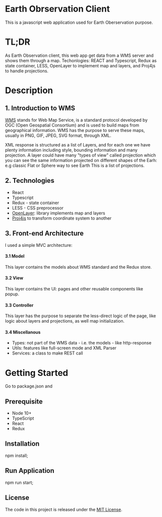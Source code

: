 # Earth Obrservation Client
This is a javascript web application used for Earth Oberservation purpose.


# TL;DR
As Earth Observation client, this web app get data from a WMS server and shows them through a map. Techonlogies: REACT and Typescript, Redux as state container, LESS, OpenLayer to implement map and layers, and Proj4js to handle projections.


# Description
## 1. Introduction to WMS
[WMS](https://en.wikipedia.org/wiki/Web_Map_Service) stands for Web Map Service, is a standard protocol developed by OGC (Open Geospatial Consortium) and is used to build maps from geographical information. WMS has the purpose to serve these maps, usually in PNG, GIF, JPEG, SVG format, through XML.

XML response is structured as a list of Layers, and for each one we have plenty information including style, bounding information and many projection. A layer could have many "types of view" called projection which you can see the same information projected on different shapes of the Earh: e.g classic Flat or Sphere way to see Earth This is a list of projections.

## 2. Technologies

* React
* Typescript
* Redux - state container
* LESS - CSS preprocessor
* [OpenLayer](openlayers.org/): library implements map and layers
* [Proj4js](http://proj4js.org/) to transform coordinate system to another

## 3. Front-end Architecture
I used a simple MVC architecture:

#### 3.1 Model
This layer contains the models about WMS standard and the Redux store.

#### 3.2 View
This layer contains the UI: pages and other reusable components like popup.

#### 3.3 Controller
This layer has the purpose to separate the less-direct logic of the page, like logic about layers and projections, as well map initialization.

#### 3.4 Miscellanous
* Types: not part of the WMS data - i.e. the models - like http-response
* Utils: features like full-screen mode and XML Parser
* Services: a class to make REST call


# Getting Started
Go to package.json and 

## Prerequisite
* Node 10+
* TypeScript
* React
* Redux

## Installation
  npm install;

## Run Application
  npm run start;
  
## License
The code in this project is released under the [MIT License](https://github.com/valeriogiocondi/earth-observation-front-end-web-app/blob/master/LICENSE).
